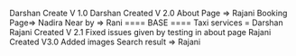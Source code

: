 Darshan Create V 1.0
Darshan Created V 2.0
    About Page => Rajani
    Booking Page=> Nadira
    Near by => Rani 
==== BASE ====
    Taxi services = Darshan
Rajani Created V 2.1
    Fixed issues given by testing in about page 
Rajani Created V3.0
    Added images
    Search result => Rajani
